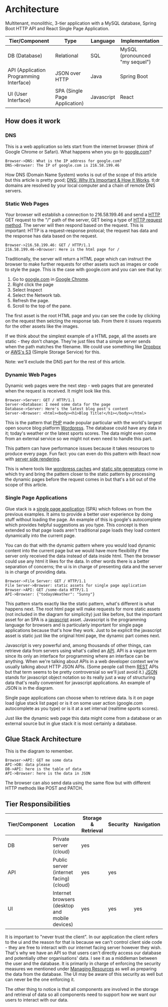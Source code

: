 # Architecture

Multitenant, monolithic, 3-tier application with a MySQL database, Spring Boot HTTP API and React Single Page Application.

| Tier/Component                            | Type                            | Language   | Implementation                   |
| ----------------------------------------- | ------------------------------- | ---------- | -------------------------------- |
| DB \(Database\)                           | Relational                      | SQL        | MySQL \(pronounced "my sequel"\) |
| API \(Application Programming Interface\) | JSON over HTTP                  | Java       | Spring Boot                      |
| UI \(User Interface\)                     | SPA \(Single Page Application\) | Javascript | React                            |

## How does it work

### DNS

This is a web application so lets start from the internet browser (think of Google Chrome or Safari). What happens when you go to [google.com](https://google.com)?

```sequence
Browser->DNS: What is the IP address for google.com?
DNS->Browser: The IP of google.com is 216.58.199.46
```

How DNS (Domain Name System) works is out of the scope of this article but this article is pretty good; [DNS: Why It’s Important & How It Works](https://dyn.com/blog/dns-why-its-important-how-it-works/). tl;dr domains are resolved by your local computer and a chain of remote DNS servers.

### Static Web Pages

Your browser will establish a connection to 216.58.199.46 and send a [HTTP](https://developer.mozilla.org/en-US/docs/Web/HTTP/Overview) GET request to the "/" path of the server, GET being a type of [HTTP request method](https://developer.mozilla.org/en-US/docs/Web/HTTP/Method). The server will then respond based on the request. This is important: HTTP is a request-response protocal; the request has data and the response has data based on the request.

```sequence
Browser->216.58.199.46: GET / HTTP/1.1
216.58.199.46->Browser: Here is the html page for /
```

Traditionally, the server will return a HTML page which can instruct the browser to make further requests for other assets such as images or code to style the page. This is the case with google.com and you can see that by: 

1. Go to [google.com](https://www.google.com/) in [Google Chrome](https://www.google.com/chrome/).
2. Right click the page
3. Select Inspect
4. Select the Network tab.
5. Refresh the page.
6. Scroll to the top of the pane.

The first asset is the root HTML page and you can see the code by clicking on the request then selcting the response tab. From there it issues requests for the other assets like the images.

If we think about the simplest example of a HTML page, all the assets are static - they don't change. They're just files that a simple server sends when the path matches the filename. We could use something like [Dropbox](https://www.dropbox.com/) or [AWS's S3](https://aws.amazon.com/s3/) (Simple Storage Service) for this.

Note: we'll exclude the DNS part for the rest of this article.

### Dynamic Web Pages

Dynamic web pages were the next step - web pages that are generated when the request is received. It might look like this.

```sequence
Browser->Server: GET / HTTP/1.1
Server->Database: I need some data for the page
Database->Server: Here's the latest blog post's content
Server->Browser: <html><body><h1>Blog Title!</h1></body></html> 
```

This is the pattern that [PHP](http://au2.php.net/manual/en/intro-whatis.php) made popular particular with the world's largest open source blog platform [Wordpress](https://wordpress.org/download/). The database could have any data in it; today's weather or the latest sports scores. The data might even come from an external service so we might not even need to handle this part.

This pattern can have performance issues because it takes resources to produce every page. Fun fact: you can even do this pattern with React now with [server side rendering](https://www.google.com.au/search?rlz=1C5CHFA_enAU693AU693&ei=tQBjW_X6KZ7u8wWwzacY&q=server+side+rendering+react&oq=server+side+rendering+react&gs_l=psy-ab.3...6207.10013.0.10102.27.15.0.0.0.0.427.1654.3-1j3.4.0....0...1.1.64.psy-ab..23.4.1653...0j35i39k1j0i67k1j0i131k1j0i20i263k1.0.8J9sCPIJkpw).

This is where tools like [wordpress caches](https://en-au.wordpress.org/plugins/wp-super-cache/) and [static site generators](https://www.google.com.au/search?q=static+site+generator&rlz=1C5CHFA_enAU693AU693&oq=static+site+g&aqs=chrome.0.69i59j69i57j0l4.2332j0j4&sourceid=chrome&ie=UTF-8) come in which try and bring the pattern closer to the static pattern by processing the dynamic pages before the request comes in but that's a bit out of the scope of this article.

### Single Page Applications

Glue stack is a [single page application](https://en.wikipedia.org/wiki/Single-page_application) (SPA) which follows on from the previous examples. It aims to provide a better user experience by doing stuff without loading the page. An example of this is google's autocomplete which provides helpful suggestions as you type. This concept is then extended so that page loads aren't traditional page loads they load content dynamically into the current page.

You can do that with the dynamic pattern where you would load dynamic content into the current page but we would have more flexibility if the server only received the data instead of data inside html. Then the browser could use any html it likes for the data. In other words there is a better separation of concerns; the ui is in charge of presenting data and the server is in charge of providing data.

```sequence
Browser->File Server: GET / HTTP/1.1
File Server->Browser: static assets for single page application
Browser->API: GET /some-data HTTP/1.1
API->Browser: {"todaysWeather": "Sunny"}
```

This pattern starts exactly like the static pattern, what's different is what happens next. The root html page will make requests for more static assets (not included in the diagram for simplicity) just like before, but the important asset for an SPA is a [javascript](https://www.javascript.com/) asset. Javascript is the programming language for browsers and is particularly important for single page applications because that's how they work. Just to be explicit the javascript asset is static just like the original html page, the dynamic part comes next.

Javascript is very powerful and, among thousands of other things, can retrieve data from servers using what's called an [API](https://en.wikipedia.org/wiki/Application_programming_interface). API is a vague term since its only an interface for programming where an interface can be anything. When we're talking about APIs in a web developer context we're usually talking about HTTP JSON APIs. (Some people call them [REST](https://stackoverflow.com/questions/4663927/what-is-rest-slightly-confused) APIs but that term seems to be pretty controversial so we'll just avoid it.) [JSON](https://en.wikipedia.org/wiki/JSON) stands for javascript object notation so its really just a way of structuring data that's really convenient for javascript applications. An example of JSON is in the diagram.

Single page applications can choose when to retrieve data. Is it on page load (glue stack list page) or is it on some user action (google.com autocomplete as you type) or is it at a set interval (realtime sports scores). 

Just like the dynamic web page this data might come from a database or an external source but in glue stack it is most certainly a database.

## Glue Stack Architecture

This is the diagram to remember.

```sequence
Browser->API: GET me some data
API->DB: data please
DB->API: here is the table of data
API->Browser: here is the data in JSON
```

The browser can also send data using the same flow but with different HTTP methods like POST and PATCH.

## Tier Responsibilities

| Tier/Component | Location                                         | Storage & Retrieval | Security | Navigation |
| -------------- | ------------------------------------------------ | ------------------- | -------- | ---------- |
| DB             | Private server \(cloud\)                         | yes                 |          |            |
| API            | Public server \(internet facing\) \(cloud\)      | yes                 | yes      |            |
| UI             | Internet browsers \(desktop and mobile devices\) | yes                 | yes      | yes        |

It is important to "never trust the client". In our application the client refers to the ui and the reason for that is because we can't control client side code - they are free to interact with our internet facing server however they wish. That's why we have an API so that users can't directly access our database and potentially other organisations' data. I see it as a middleman between the user and the database. It is primarily in charge of enforcing the security measures we mentioned under [Managing Resources](#managing-resources) as well as preparing the data from the database. The UI may be aware of this security as well but can never be the one enforcing it.

The other thing to notice is that all components are involved in the storage and retrieval of data so all components need to support how we want our users to interact with our data.